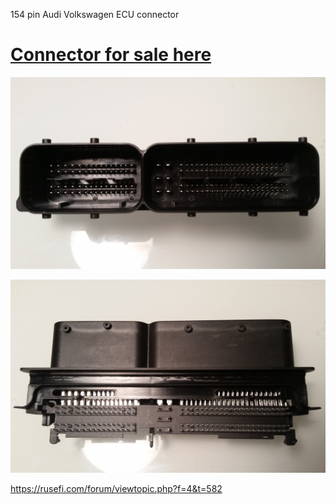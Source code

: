 154 pin Audi Volkswagen ECU connector

# [Connector for sale here](https://www.tindie.com/products/russian/154-pin-ecu-connector/)


![Connector](154p_front.jpg)

![Connector](154p_bottom.jpg)

https://rusefi.com/forum/viewtopic.php?f=4&t=582
